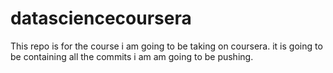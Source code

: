 # datasciencecoursera
This repo is for the course i am going to be taking on coursera. it is going to be containing all the commits i am am going to be pushing.
